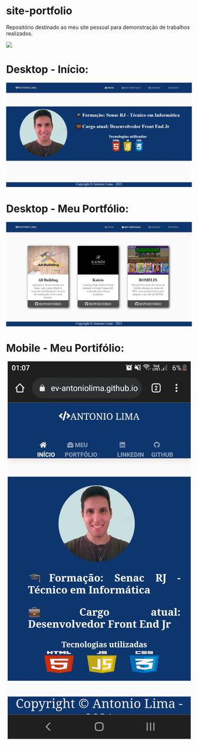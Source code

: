 # site-portfolio
Repositório destinado ao meu site pessoal para demonstração de trabalhos realizados.

<a href="https://dev-antoniolima.github.io/site-portfolio/">
<img src="https://img.shields.io/badge/-Acesse%20o%20Site-blue">
</a>         

# Desktop - Início:
<p align="center">
<img src="img/prints/site-desktop_inicio.jpg">
<p>

# Desktop - Meu Portfólio:
<p align="center">
<img src="img/prints/site-desktop_works.jpg">
<p>

# Mobile - Meu Portifólio:
<p align="center">
<img src="img/prints/site-mobile.jpeg">
<p>

